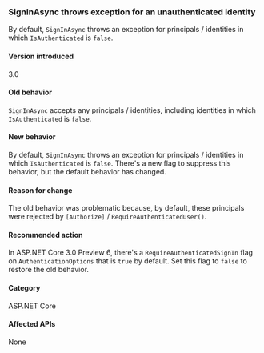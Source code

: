 ### SignInAsync throws exception for an unauthenticated identity

By default, `SignInAsync` throws an exception for principals / identities in which `IsAuthenticated` is `false`.

#### Version introduced

3.0

#### Old behavior

`SignInAsync` accepts any principals / identities, including identities in which `IsAuthenticated` is `false`.

#### New behavior

By default, `SignInAsync` throws an exception for principals / identities in which `IsAuthenticated` is `false`. There's a new flag to suppress this behavior, but the default behavior has changed.

#### Reason for change

The old behavior was problematic because, by default, these principals were rejected by `[Authorize]` / `RequireAuthenticatedUser()`.

#### Recommended action

In ASP.NET Core 3.0 Preview 6, there's a `RequireAuthenticatedSignIn` flag on `AuthenticationOptions` that is `true` by default. Set this flag to `false` to restore the old behavior.

#### Category

ASP.NET Core

#### Affected APIs

None

<!-- 

### Affected APIs

Not detectable via API analysis

-->
